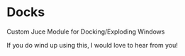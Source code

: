 # Docks 

Custom Juce Module for Docking/Exploding Windows  



If you do wind up using this, I would love to hear from you! 
